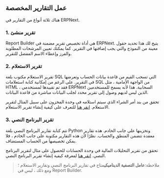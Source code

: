 ## عمل التقارير المخصصة

هناك ثلاثة أنواع من التقارير في ERPNext.

### 1. تقرير منشئ

Report Builder هي أداة تخصيص تقرير مضمنة في ERPNext. يتيح لك هذا تحديد حقول معينة من النموذج والتي يجب إضافتها في التقرير. كما يمكنك تعيين المرشحات المطلوبة والفرز وإعطاء الاسم المفضل للتقرير.

### 2. تقرير الاستعلام

تقرير الاستعلام مكتوب بلغة SQL التي تسحب القيم من قاعدة بيانات الحساب وتعرضها في التقرير. على الرغم من إمكانية كتابة استعلامات SQL من الواجهة الأمامية ، مثل HTML ، فقد تم تقييدها لمستخدمي ERPNext السحابية. هذا لأنه يسمح للمستخدمين الذين ليس لديهم وصول إلى تقرير محدد لجلب البيانات مباشرة من قاعدة البيانات.

تحقق من بند أمر الشراء الذي سيتم استلامه في وحدة المخزون على سبيل المثال لتقرير الاستعلام. [انقر هنا](https://frappeframework.com/docs/user/en/desk/reports/query-report) للتعرف على كيفية إنشاء تقرير الاستعلام.

### 3. تقرير البرنامج النصي

تتم كتابة تقارير البرنامج النصي بلغة Python وتخزينها على جانب الخادم. هذه تقارير معقدة تتضمن المنطق والحساب. نظرًا لأن هذه التقارير مكتوبة على جانب الخادم ، فلا يمكن تخصيصها من الحساب المستضاف.

تحقق من تقرير التحليلات المالية في وحدة الحسابات للحصول على مثال لتقرير البرنامج النصي. [انقر هنا](https://frappeframework.com/docs/user/en/desk/reports/script-report) لمعرفة كيفية إنشاء تقرير البرنامج النصي.

> ملاحظة:**عامل التصفية الديناميكي**متاح في تقارير البرنامج النصي وتقارير الاستعلام ؛ ومع ذلك ، ليس في Report Builder.